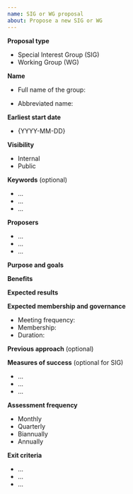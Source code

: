 ```yaml
---
name: SIG or WG proposal
about: Propose a new SIG or WG
---
```


<!-- Thank you for your contribution. Before you submit the issue:
1. Search other groups for relevance of your topics.
2. Read the governance model (https://github.com/kyma-project/community/blob/master/governance.md).
3. Collect at least five candidates for this group.
-->

**Proposal type**
<!-- Remove the type that does not fit. -->
* Special Interest Group (SIG)
* Working Group (WG)

**Name**
* Full name of the group:
<!-- Specify the abbreviated name for slack channels, issue labels, and pull request labels.
The abbreviate name must be no longer than six characters. -->
* Abbreviated name:

**Earliest start date**
<!-- Specify the earliest date for this group to start their work. This is required to make a timely decision on the group creation. -->
* {YYYY-MM-DD}

**Visibility**
<!-- Remove the type that does not fit. -->
* Internal
* Public

**Keywords** (optional)
<!-- List several keywords or labels that relate to the working domain of this group. -->
* ...
* ...
* ...

**Proposers**
<!-- List the names and the GitHub usernames of people who are authors of this proposal. -->
* ...
* ...
* ...

**Purpose and goals**
<!-- Describe the purpose and the goals of this group.  -->

**Benefits**
<!-- Provide the reasons for organizing this group. Describe how the Kyma project or the Kyma community can benefit from the work of this group. -->

**Expected results**
<!-- Describe what you expect as deliverables of this group and how they relate to the purpose and the goals of this group. Provide a provisionary timeline or phases if possible. -->

**Expected membership and governance**
<!-- Provide the details even if they are not final yet. -->
* Meeting frequency: <!-- Define if the group meets daily, weekly, bi-weekly, or monthly. -->
* Membership: <!-- Provide the approximate number of initial members. -->
* Duration: <!-- This field is mandatory for a WG. -->

**Previous approach** (optional)
<!-- Describe if and how these topics were previously addressed and why you think this group can improve them.-->

**Measures of success** (optional for SIG)
<!-- List the criteria to assess if the group's work is successful and adds value.
Describe the methods of performing and documenting the regular self-assessment by the group. -->
* ...
* ...
* ...

**Assessment frequency**
<!-- Define how often the group evaluates its work. Remove the type that does not fit. -->
* Monthly
* Quarterly
* Biannually
* Annually

**Exit criteria**
<!-- List the conditions and risks that can lead to dissolving the group. Be specific and do not make general statements. -->
* ...
* ...
* ...
